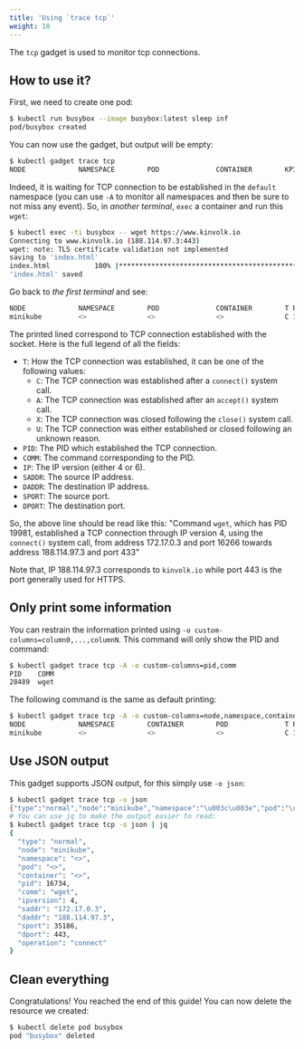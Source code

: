 ```yaml
---
title: 'Using `trace tcp`'
weight: 10
---
```


The `tcp` gadget is used to monitor tcp connections.

## How to use it?

First, we need to create one pod:

```bash
$ kubectl run busybox --image busybox:latest sleep inf
pod/busybox created
```

You can now use the gadget, but output will be empty:

```bash
$ kubectl gadget trace tcp
NODE             NAMESPACE        POD              CONTAINER        KPID   KCOMM            PAGES  TPID             TCOMM
```

Indeed, it is waiting for TCP connection to be established in the `default` namespace (you can use `-A` to monitor all namespaces and then be sure to not miss any event).
So, in *another terminal*, `exec` a container and run this `wget`:

```bash
$ kubectl exec -ti busybox -- wget https://www.kinvolk.io
Connecting to www.kinvolk.io (188.114.97.3:443)
wget: note: TLS certificate validation not implemented
saving to 'index.html'
index.html           100% |*************************************************************************************************| 42627  0:00:00 ETA
'index.html' saved
```

Go back to *the first terminal* and see:

```bash
NODE             NAMESPACE        POD              CONTAINER        T PID    COMM             IP  SADDR            DADDR            SPORT   DPORT
minikube         <>               <>               <>               C 16266  wget             4   172.17.0.3       188.114.97.3     34878   443
```

The printed lined correspond to TCP connection established with the socket.
Here is the full legend of all the fields:

* `T`: How the TCP connection was established, it can be one of the following values:
	* `C`: The TCP connection was established after a `connect()` system call.
	* `A`: The TCP connection was established after an `accept()` system call.
	* `X`: The TCP connection was closed following the `close()` system call.
	* `U`: The TCP connection was either established or closed following an unknown reason.
* `PID`: The PID which established the TCP connection.
* `COMM`: The command corresponding to the PID.
* `IP`: The IP version (either 4 or 6).
* `SADDR`: The source IP address.
* `DADDR`: The destination IP address.
* `SPORT`: The source port.
* `DPORT`: The destination port.

So, the above line should be read like this: "Command `wget`, which has PID 19981, established a TCP connection through IP version 4, using the `connect()` system call, from address 172.17.0.3 and port 16266 towards address 188.114.97.3 and port 433"

Note that, IP 188.114.97.3 corresponds to `kinvolk.io` while port 443 is the port generally used for HTTPS.

## Only print some information

You can restrain the information printed using `-o custom-columns=column0,...,columnN`.
This command will only show the PID and command:

```bash
$ kubectl gadget trace tcp -A -o custom-columns=pid,comm
PID    COMM
28489  wget
```

The following command is the same as default printing:

```bash
$ kubectl gadget trace tcp -A -o custom-columns=node,namespace,container,pod,t,pid,comm,ip,saddr,daddr,sport,dport
NODE             NAMESPACE        CONTAINER        POD              T PID    COMM             IP  SADDR            DADDR            SPORT   DPORT
minikube         <>               <>               <>               C 16266  wget             4   172.17.0.3       188.114.97.3     34878   443
```

## Use JSON output

This gadget supports JSON output, for this simply use `-o json`:

```bash
$ kubectl gadget trace tcp -o json
{"type":"normal","node":"minikube","namespace":"\u003c\u003e","pod":"\u003c\u003e","container":"\u003c\u003e","pid":16734,"comm":"wget","ipversion":4,"saddr":"172.17.0.3","daddr":"188.114.97.3","sport":35186,"dport":443,"operation":"connect"}
# You can use jq to make the output easier to read:
$ kubectl gadget trace tcp -o json | jq
{
  "type": "normal",
  "node": "minikube",
  "namespace": "<>",
  "pod": "<>",
  "container": "<>",
  "pid": 16734,
  "comm": "wget",
  "ipversion": 4,
  "saddr": "172.17.0.3",
  "daddr": "188.114.97.3",
  "sport": 35186,
  "dport": 443,
  "operation": "connect"
}
```

## Clean everything

Congratulations! You reached the end of this guide!
You can now delete the resource we created:

```bash
$ kubectl delete pod busybox
pod "busybox" deleted
```
